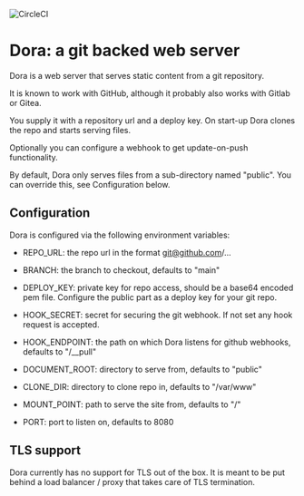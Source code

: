 ![CircleCI](https://img.shields.io/circleci/build/github/jeroenvand/dora?token=8595ad7addfb1cdf879f609a55f151fd0e8ef73c)

# Dora: a git backed web server

Dora is a web server that serves static content from a
git repository. 

It is known to work with GitHub, although it probably also works with Gitlab or Gitea.

You supply it with a repository url and a deploy key. On
start-up Dora clones the repo and starts serving files.

Optionally you can configure a webhook to get update-on-push functionality.

By default, Dora only serves files from a sub-directory named
"public". You can override this, see Configuration below.

## Configuration

Dora is configured via the following environment variables:

 - REPO_URL: the repo url in the format git@github.com/...

 - BRANCH: the branch to checkout, defaults to "main"

 - DEPLOY_KEY: private key for repo access, should be a base64 encoded pem file. Configure the public part as
   a deploy key for your git repo.

 - HOOK_SECRET: secret for securing the git webhook. If not set any hook request is accepted.

 - HOOK_ENDPOINT: the path on which Dora listens for github webhooks, defaults to "/__pull"
  
 - DOCUMENT_ROOT: directory to serve from, defaults to "public"

 - CLONE_DIR: directory to clone repo in, defaults to "/var/www"

 - MOUNT_POINT: path to serve the site from, defaults to "/"

 - PORT: port to listen on, defaults to 8080

## TLS support

Dora currently has no support for TLS out of the box. It is meant to be put behind a load balancer / proxy that 
takes care of TLS termination.
